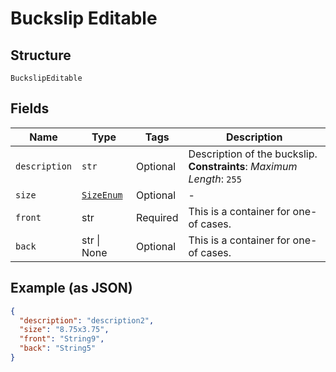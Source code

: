 
# Buckslip Editable

## Structure

`BuckslipEditable`

## Fields

| Name | Type | Tags | Description |
|  --- | --- | --- | --- |
| `description` | `str` | Optional | Description of the buckslip.<br>**Constraints**: *Maximum Length*: `255` |
| `size` | [`SizeEnum`](../../doc/models/size-enum.md) | Optional | - |
| `front` | str | Required | This is a container for one-of cases. |
| `back` | str \| None | Optional | This is a container for one-of cases. |

## Example (as JSON)

```json
{
  "description": "description2",
  "size": "8.75x3.75",
  "front": "String9",
  "back": "String5"
}
```

